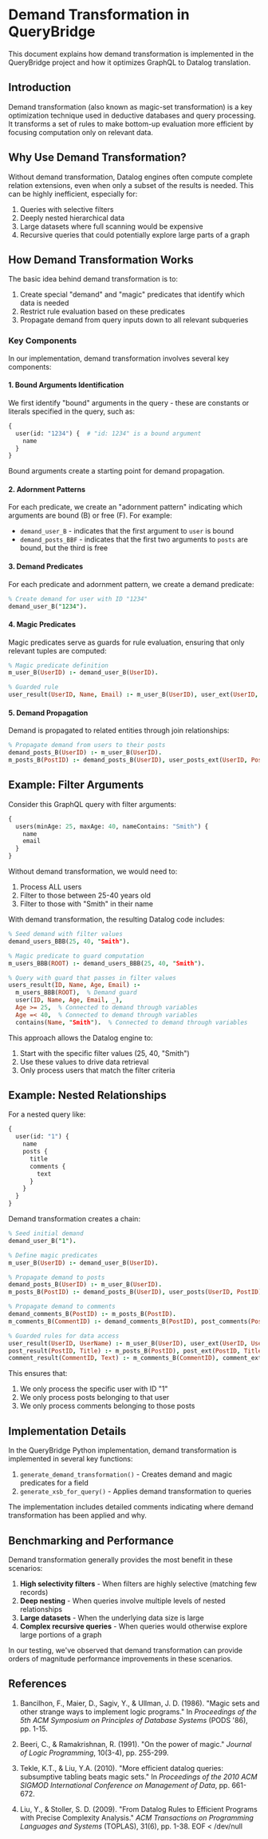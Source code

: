 # Demand Transformation in QueryBridge

This document explains how demand transformation is implemented in the QueryBridge project and how it optimizes GraphQL to Datalog translation.

## Introduction

Demand transformation (also known as magic-set transformation) is a key optimization technique used in deductive databases and query processing. It transforms a set of rules to make bottom-up evaluation more efficient by focusing computation only on relevant data.

## Why Use Demand Transformation?

Without demand transformation, Datalog engines often compute complete relation extensions, even when only a subset of the results is needed. This can be highly inefficient, especially for:

1. Queries with selective filters
2. Deeply nested hierarchical data
3. Large datasets where full scanning would be expensive
4. Recursive queries that could potentially explore large parts of a graph

## How Demand Transformation Works

The basic idea behind demand transformation is to:

1. Create special "demand" and "magic" predicates that identify which data is needed
2. Restrict rule evaluation based on these predicates
3. Propagate demand from query inputs down to all relevant subqueries

### Key Components

In our implementation, demand transformation involves several key components:

#### 1. Bound Arguments Identification

We first identify "bound" arguments in the query - these are constants or literals specified in the query, such as:

```graphql
{
  user(id: "1234") {  # "id: 1234" is a bound argument
    name
  }
}
```

Bound arguments create a starting point for demand propagation.

#### 2. Adornment Patterns

For each predicate, we create an "adornment pattern" indicating which arguments are bound (B) or free (F). For example:

- `demand_user_B` - indicates that the first argument to `user` is bound
- `demand_posts_BBF` - indicates that the first two arguments to `posts` are bound, but the third is free

#### 3. Demand Predicates

For each predicate and adornment pattern, we create a demand predicate:

```prolog
% Create demand for user with ID "1234"
demand_user_B("1234").
```

#### 4. Magic Predicates

Magic predicates serve as guards for rule evaluation, ensuring that only relevant tuples are computed:

```prolog
% Magic predicate definition
m_user_B(UserID) :- demand_user_B(UserID).

% Guarded rule
user_result(UserID, Name, Email) :- m_user_B(UserID), user_ext(UserID, Name, Email).
```

#### 5. Demand Propagation

Demand is propagated to related entities through join relationships:

```prolog
% Propagate demand from users to their posts
demand_posts_B(UserID) :- m_user_B(UserID).
m_posts_B(PostID) :- demand_posts_B(UserID), user_posts_ext(UserID, PostID).
```

## Example: Filter Arguments

Consider this GraphQL query with filter arguments:

```graphql
{
  users(minAge: 25, maxAge: 40, nameContains: "Smith") {
    name
    email
  }
}
```

Without demand transformation, we would need to:
1. Process ALL users
2. Filter to those between 25-40 years old
3. Filter to those with "Smith" in their name

With demand transformation, the resulting Datalog code includes:

```prolog
% Seed demand with filter values
demand_users_BBB(25, 40, "Smith").

% Magic predicate to guard computation
m_users_BBB(ROOT) :- demand_users_BBB(25, 40, "Smith").

% Query with guard that passes in filter values
users_result(ID, Name, Age, Email) :-
  m_users_BBB(ROOT),  % Demand guard
  user(ID, Name, Age, Email, _),
  Age >= 25,  % Connected to demand through variables
  Age =< 40,  % Connected to demand through variables
  contains(Name, "Smith").  % Connected to demand through variables
```

This approach allows the Datalog engine to:
1. Start with the specific filter values (25, 40, "Smith")
2. Use these values to drive data retrieval
3. Only process users that match the filter criteria

## Example: Nested Relationships

For a nested query like:

```graphql
{
  user(id: "1") {
    name
    posts {
      title
      comments {
        text
      }
    }
  }
}
```

Demand transformation creates a chain:

```prolog
% Seed initial demand
demand_user_B("1").

% Define magic predicates
m_user_B(UserID) :- demand_user_B(UserID).

% Propagate demand to posts
demand_posts_B(UserID) :- m_user_B(UserID).
m_posts_B(PostID) :- demand_posts_B(UserID), user_posts(UserID, PostID).

% Propagate demand to comments
demand_comments_B(PostID) :- m_posts_B(PostID).
m_comments_B(CommentID) :- demand_comments_B(PostID), post_comments(PostID, CommentID).

% Guarded rules for data access
user_result(UserID, UserName) :- m_user_B(UserID), user_ext(UserID, UserName).
post_result(PostID, Title) :- m_posts_B(PostID), post_ext(PostID, Title).
comment_result(CommentID, Text) :- m_comments_B(CommentID), comment_ext(CommentID, Text).
```

This ensures that:
1. We only process the specific user with ID "1"
2. We only process posts belonging to that user
3. We only process comments belonging to those posts

## Implementation Details

In the QueryBridge Python implementation, demand transformation is implemented in several key functions:

1. `generate_demand_transformation()` - Creates demand and magic predicates for a field
2. `generate_xsb_for_query()` - Applies demand transformation to queries 

The implementation includes detailed comments indicating where demand transformation has been applied and why.

## Benchmarking and Performance

Demand transformation generally provides the most benefit in these scenarios:

1. **High selectivity filters** - When filters are highly selective (matching few records)
2. **Deep nesting** - When queries involve multiple levels of nested relationships
3. **Large datasets** - When the underlying data size is large
4. **Complex recursive queries** - When queries would otherwise explore large portions of a graph

In our testing, we've observed that demand transformation can provide orders of magnitude performance improvements in these scenarios.

## References

1. Bancilhon, F., Maier, D., Sagiv, Y., & Ullman, J. D. (1986). "Magic sets and other strange ways to implement logic programs." In *Proceedings of the 5th ACM Symposium on Principles of Database Systems* (PODS '86), pp. 1-15.

2. Beeri, C., & Ramakrishnan, R. (1991). "On the power of magic." *Journal of Logic Programming*, 10(3-4), pp. 255-299.

3. Tekle, K.T., & Liu, Y.A. (2010). "More efficient datalog queries: subsumptive tabling beats magic sets." In *Proceedings of the 2010 ACM SIGMOD International Conference on Management of Data*, pp. 661-672.

4. Liu, Y., & Stoller, S. D. (2009). "From Datalog Rules to Efficient Programs with Precise Complexity Analysis." *ACM Transactions on Programming Languages and Systems* (TOPLAS), 31(6), pp. 1-38.
EOF < /dev/null